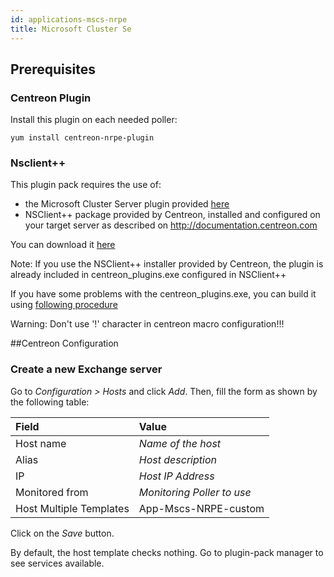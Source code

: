 ```yaml
---
id: applications-mscs-nrpe
title: Microsoft Cluster Se
---
```


## Prerequisites

### Centreon Plugin

Install this plugin on each needed poller:

``` shell
yum install centreon-nrpe-plugin
```

### Nsclient++

This plugin pack requires the use of:

  - the Microsoft Cluster Server plugin provided
    [here](https://forge.centreon.com/projects/centreon-plugins/repository)
  - NSClient++ package provided by Centreon, installed and configured on your
    target server as described on <http://documentation.centreon.com>

You can download it
[here](https://download.centreon.com/?action=product&product=agent-nsclient&version=0.51&secKey=59d646114079212e03ec09454456a938)

Note: If you use the NSClient++ installer provided by Centreon, the plugin is
already included in centreon\_plugins.exe configured in NSClient++

If you have some problems with the centreon\_plugins.exe, you can build it using
[following
procedure](https://documentation.centreon.com/docs/centreon-nsclient/en/latest/windows_agent.html#build-your-own-executable)

Warning: Don't use '\!' character in centreon macro configuration\!\!\!

\#\#Centreon Configuration

### Create a new Exchange server

Go to *Configuration \> Hosts* and click *Add*. Then, fill the form as shown by
the following table:

| Field                   | Value                      |
| :---------------------- | :------------------------- |
| Host name               | *Name of the host*         |
| Alias                   | *Host description*         |
| IP                      | *Host IP Address*          |
| Monitored from          | *Monitoring Poller to use* |
| Host Multiple Templates | App-Mscs-NRPE-custom       |

Click on the *Save* button.

By default, the host template checks nothing. Go to plugin-pack manager to see
services available.
